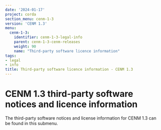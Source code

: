 ```yaml
---
date: '2024-01-17'
project: corda
section_menu: cenm-1-3
version: 'CENM 1.3'
menu:
  cenm-1-3:
    identifier: cenm-1-3-legal-info
    parent: cenm-1-3-cenm-releases
    weight: 90
    name: "Third-party software licence information"
tags:
- legal
- info
title: Third-party software licence information - CENM 1.3
---
```


# CENM 1.3 third-party software notices and licence information

The third-party software notices and license information for CENM 1.3 can be found in this submenu.